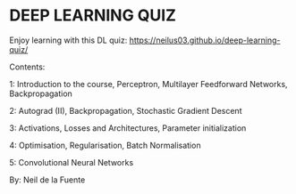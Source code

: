 # DEEP LEARNING QUIZ
Enjoy learning with this DL quiz:
https://neilus03.github.io/deep-learning-quiz/


Contents:

1: Introduction to the course, Perceptron, Multilayer Feedforward Networks, Backpropagation

2: Autograd (II), Backpropagation, Stochastic Gradient Descent

3: Activations, Losses and Architectures, Parameter initialization

4: Optimisation, Regularisation, Batch Normalisation

5: Convolutional Neural Networks


By: Neil de la Fuente

